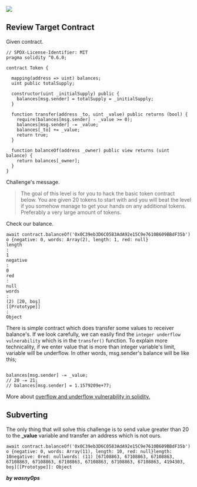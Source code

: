 <img src="https://ethernaut.openzeppelin.com/imgs/BigLevel5.svg">

## Review Target Contract

Given contract.
```solidity
// SPDX-License-Identifier: MIT
pragma solidity ^0.6.0;

contract Token {

  mapping(address => uint) balances;
  uint public totalSupply;

  constructor(uint _initialSupply) public {
    balances[msg.sender] = totalSupply = _initialSupply;
  }

  function transfer(address _to, uint _value) public returns (bool) {
    require(balances[msg.sender] - _value >= 0);
    balances[msg.sender] -= _value;
    balances[_to] += _value;
    return true;
  }

  function balanceOf(address _owner) public view returns (uint balance) {
    return balances[_owner];
  }
}
```
Challenge's message.

> The goal of this level is for you to hack the basic token contract below.
You are given 20 tokens to start with and you will beat the level if you somehow manage to get your hands on any additional tokens. Preferably a very large amount of tokens.

Check our balance.

```shell
await contract.balanceOf('0x0C39eb3D6C0583AdA92e15C9e7610B609BBdF35b')
o {negative: 0, words: Array(2), length: 1, red: null}
length
: 
1
negative
: 
0
red
: 
null
words
: 
(2) [20, boş]
[[Prototype]]
: 
Object
```

There is simple contract which does transfer some values to receiver balance's. If we look carefully, we can easily find the ```integer underflow vulnerability``` which is in the ```transfer()``` function. To explain more technicality, if we enter value that is more than integer variable's limit, variable will be underflow. In other words, msg.sender's balance will be like this;

```solidity

balances[msg.sender] -= _value;
// 20 -= 21;
// balances[msg.sender] = 1.1579209e+77;
```
More about [overflow and underflow vulnerability in solidity.](https://hackernoon.com/hack-solidity-integer-overflow-and-underflow)

## Subverting

The only thing that will solve this challenge is to send value greater than 20 to the **_value** variable and transfer an address which is not ours.

```shell
await contract.balanceOf('0x0C39eb3D6C0583AdA92e15C9e7610B609BBdF35b')
o {negative: 0, words: Array(11), length: 10, red: null}length: 10negative: 0red: nullwords: (11) [67108863, 67108863, 67108863, 67108863, 67108863, 67108863, 67108863, 67108863, 67108863, 4194303, boş][[Prototype]]: Object
```

**_by wasny0ps_**

